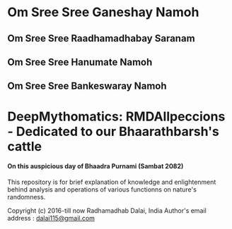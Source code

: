 # Om Sree Sree Ganeshay Namoh
## Om Sree Sree Raadhamadhabay Saranam
## Om Sree Sree Hanumate Namoh 
## Om Sree Sree Bankeswaray Namoh

# DeepMythomatics: RMDAllpeccions - Dedicated to our Bhaarathbarsh's cattle

#### On this auspicious day of Bhaadra Purnami (Sambat 2082)

This repository is for brief explanation of knowledge and enlightenment behind analysis and operations of various functionns on nature's randomness.

Copyright (c) 2016-till now Radhamadhab Dalai, India
Author's email address :  dalai115@gmail.com

